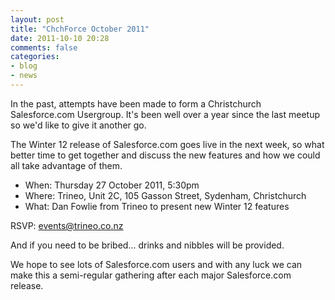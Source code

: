 ```yaml
---
layout: post
title: "ChchForce October 2011"
date: 2011-10-10 20:28
comments: false
categories: 
- blog
- news
---
```

In the past, attempts have been made to form a Christchurch Salesforce.com Usergroup. It's been well over a year since the last meetup so we'd like to give it another go.

The Winter 12 release of Salesforce.com goes live in the next week, so what better time to get together and discuss the new features and how we could all take advantage of them.

*  When: Thursday 27 October 2011, 5:30pm
*  Where: Trineo, Unit 2C, 105 Gasson Street, Sydenham, Christchurch
*  What: Dan Fowlie from Trineo to present new Winter 12 features

RSVP: events@trineo.co.nz

And if you need to be bribed... drinks and nibbles will be provided.

We hope to see lots of Salesforce.com users and with any luck we can make this a semi-regular gathering after each major Salesforce.com release.
